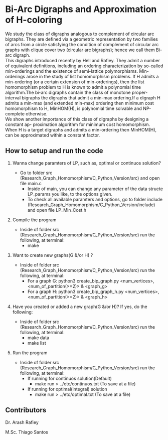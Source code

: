 # Bi-Arc Digraphs and Approximation of H-coloring

We study the class of digraphs analogous to complement of circular arc bigraphs. They are defined via a geometric representation by two families of arcs from a circle satisfying  the  condition  of  complement  of  circular  arc  graphs  with  clique  cover  two (circular arc bigraphs); hence we call them
Bi-arc digraph. </br>
This digraphs introduced recently by Hell and Rafiey.  They admit a number of equivalent definitions, including an ordering characterization by so-called min-orderings and the existence of semi-lattice polymorphisms.  Min-orderings arose in the study of list  homomorphism  problems. If H admits  a  min-ordering  (or  a  certain  extension
of  min-orderings),  then  the  list  homomorphism  problem  to H is  known  to  admit  a polynomial time algorithm.The bi-arc digraphs contain the class of monotone proper- interval bigraphs the digraphs that admit a min-max ordering.If a digraph H admits a min-max (and extended min-max) ordering then minimum cost homomorphism to H, MinHOM(H), is polynomial time solvable and NP-complete otherwise.</br>
We show another importance of this class of digraphs by designing a constant ap- proximation algorithm for minimum cost homomorphism.  When H is a target digraphs and admits a min-ordering then MinHOM(H), can be approximated within a constant factor.

## How to setup and run the code

1) Wanna change paramters of LP, such as, optimal or continuos solution?
	* Go to folder src (Research_Graph_Homomorphism/C_Python_Version/src) and open file main.c
		* Inside of main, you can change any parameter of the data structe LP_params you like, to the options given.
		* To check all available paramters and options, go to folder include (Research_Graph_Homomorphism/C_Python_Version/include) and open file LP_Min_Cost.h

2) Compile the program
	* Inside of folder src (Research_Graph_Homomorphism/C_Python_Version/src) run the following, at terminal:
		* make
3) Want to create new graphs(G &/or H) ? 
	* Inside of folder src (Research_Graph_Homomorphism/C_Python_Version/src) run the following, at terminal:
		* For a graph G: python3 create_bip_graph.py <num_vertices>, <num_of_partition(>=2)> & <graph_g>
		* For a graph H: python3 create_bip_graph_h.py <num_vertices>, <num_of_partition(>=2)> & <graph_h>

4) Have you created or added a new graph(G &/or H)? If yes, do the following:
	* Inside of folder src (Research_Graph_Homomorphism/C_Python_Version/src) run the following, at terminal:
		* make data
		* make list

5) Run the program
	* Inside of folder src (Research_Graph_Homomorphism/C_Python_Version/src) run the following, at terminal:
		* If running for continuos solution(Default)
			* make run > ../etc/continuos.txt (To save at a file)
		* If running for optimal(integral) solution
			* make run > ../etc/optimal.txt (To save at a file)

## Contributors

Dr. Arash Rafiey

M.Sc. Thiago Santos

